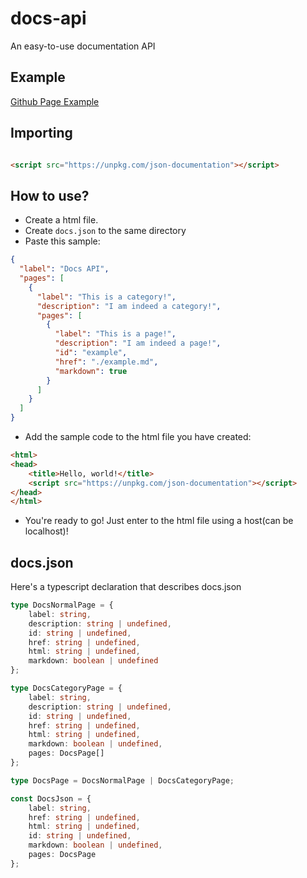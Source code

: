 # docs-api

An easy-to-use documentation API

## Example

[Github Page Example](https://oguzhanumutlu.github.io/docs-api/tests/)

## Importing

```html

<script src="https://unpkg.com/json-documentation"></script>
```

## How to use?

- Create a html file.
- Create `docs.json` to the same directory
- Paste this sample:

```json
{
  "label": "Docs API",
  "pages": [
    {
      "label": "This is a category!",
      "description": "I am indeed a category!",
      "pages": [
        {
          "label": "This is a page!",
          "description": "I am indeed a page!",
          "id": "example",
          "href": "./example.md",
          "markdown": true
        }
      ]
    }
  ]
}
```

- Add the sample code to the html file you have created:

```html
<html>
<head>
    <title>Hello, world!</title>
    <script src="https://unpkg.com/json-documentation"></script>
</head>
</html>
```

- You're ready to go! Just enter to the html file using a host(can be localhost)!

## docs.json

Here's a typescript declaration that describes docs.json

```ts
type DocsNormalPage = {
    label: string,
    description: string | undefined,
    id: string | undefined,
    href: string | undefined,
    html: string | undefined,
    markdown: boolean | undefined
};

type DocsCategoryPage = {
    label: string,
    description: string | undefined,
    id: string | undefined,
    href: string | undefined,
    html: string | undefined,
    markdown: boolean | undefined,
    pages: DocsPage[]
};

type DocsPage = DocsNormalPage | DocsCategoryPage;

const DocsJson = {
    label: string,
    href: string | undefined,
    html: string | undefined,
    id: string | undefined,
    markdown: boolean | undefined,
    pages: DocsPage
};
```